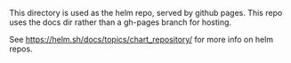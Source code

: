 This directory is used as the helm repo, served by github pages. This repo uses the docs dir rather than
a gh-pages branch for hosting.

See https://helm.sh/docs/topics/chart_repository/ for more info on helm repos.

